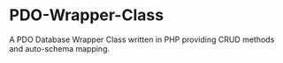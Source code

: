 # PDO-Wrapper-Class
A PDO Database Wrapper Class written in PHP providing CRUD methods and auto-schema mapping.
